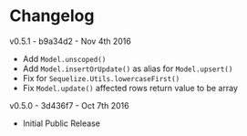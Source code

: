 # Changelog

v0.5.1 - b9a34d2 - Nov 4th 2016
  * Add `Model.unscoped()`
  * Add `Model.insertOrUpdate()` as alias for `Model.upsert()`
  * Fix for `Sequelize.Utils.lowercaseFirst()`
  * Fix `Model.update()` affected rows return value to be array

v0.5.0 - 3d436f7 - Oct 7th 2016
  * Initial Public Release
